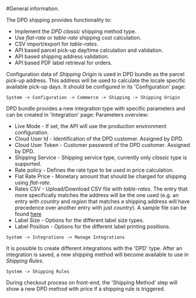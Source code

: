 #General information.

The DPD shipping provides functionality to:
* Implement the _DPD classic_ shipping method type.
* Use _flat-rate_ or _table-rate_ shipping cost calculation.
* CSV import/export for _table-rates_.
* API based parcel pick-up day/time calculation and validation. 
* API based shipping address validation.
* API based PDF label retrieval for orders.

Configuration data of _Shipping Origin_ is used in DPD bundle as the parcel pick-up address. This address will be used to calculate the locale specific available pick-up days. It should be configured in its 'Configuration' page:

```code
System -> Configuration -> Commerce -> Shipping -> Shipping Origin
```

DPD bundle provides a new integration type with specific parameters and can be created in 'Integration' page:
Parameters overview:
* Live Mode - If set, the API will use the production environment configuration.
* Cloud User Id - Identification of the DPD customer. Assigned by DPD.
* Cloud User Token - Customer password of the DPD customer. Assigned by DPD.
* Shipping Service - Shipping service type, currently only _classic_ type is supported.
* Rate policy - Defines the rate type to be used in price calculation.
* Flat Rate Price - Monetary amount that should be charged for shipping using _flat-rate_.
* Rates CSV - Upload/Download CSV file with _table-rates_. The entry that more specifically matches the address will be the one used (e.g. an entry with _country_ and _region_ that matches a shipping address will have precedence over another entry with just _country_). A sample file can be found [here](./dpd_rates_sample.csv)  
* Label Size - Options for the different label size types.
* Label Position - Options for the different label printing positions.

```code
System -> Integrations -> Manage Integrations
```

It is possible to create different integrations with the 'DPD' type.
After an integration is saved, a new shipping method will become available to use in _Shipping Rules_. 

```code
System -> Shipping Rules
```

During checkout process on front-end, the 'Shipping Method' step will show a new DPD method with price if a shipping rule is triggered.
